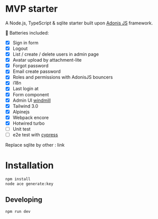 # MVP starter

A Node.js, TypeScript & sqlite starter built upon [Adonis JS](https://adonisjs.com) framework.

🔋 Batteries included:

- [x] Sign in form
- [x] Logout
- [x] List / create / delete users in admin page
- [x] Avatar upload by attachment-lite
- [x] Forgot password
- [x] Email create password
- [x] Roles and permissions with AdonisJS bouncers
- [x] i18n
- [x] Last login at
- [x] Form component
- [x] Admin UI [windmill](https://github.com/estevanmaito/windmill-dashboard)
- [x] Tailwind 3.0
- [x] Alpinejs
- [x] Webpack encore
- [x] Hotwired turbo
- [ ] Unit test
- [ ] e2e test with [cypress](https://www.cypress.io/)

Replace sqlite by other : link

# Installation

```bash
npm install
node ace generate:key
```

## Developing

```bash
npm run dev
```
